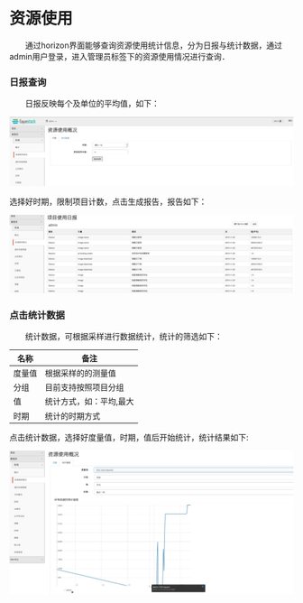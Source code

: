 # 资源使用

　　通过horizon界面能够查询资源使用统计信息，分为日报与统计数据，通过admin用户登录，进入管理员标签下的资源使用情况进行查询．

### 日报查询

　　日报反映每个及单位的平均值，如下：

![ceilometer_List](../Picture/ceilometer1.jpg)

选择好时期，限制项目计数，点击生成报告，报告如下：

![ceilometer_List](../Picture/ceilometer2.jpg)


### 点击统计数据

　　统计数据，可根据采样进行数据统计，统计的筛选如下：

|名称|备注|
|-----|----|
|度量值|根据采样的的测量值|
|分组|目前支持按照项目分组|
|值|统计方式，如：平均,最大|
|时期|统计的时期方式|


点击统计数据，选择好度量值，时期，值后开始统计，统计结果如下:

![ceilometer_List](../Picture/ceilometer3.jpg)


